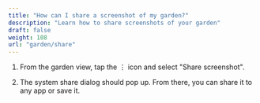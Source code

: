 ```yaml
---
title: "How can I share a screenshot of my garden?"
description: "Learn how to share screenshots of your garden"
draft: false
weight: 108
url: "garden/share"
---
```


1. From the garden view, tap the ⋮ icon and select "Share screenshot".

2. The system share dialog should pop up. From there, you can share it to any app or save it.
